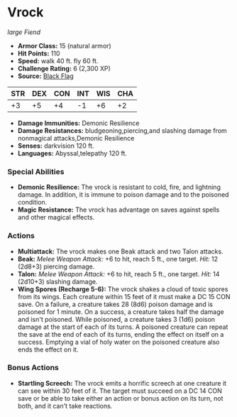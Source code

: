 # Vrock

*large* *Fiend*

- **Armor Class:** 15 (natural armor)
- **Hit Points:** 110 
- **Speed:** walk 40 ft. fly 60 ft.
- **Challenge Rating:** 6 (2,300 XP)
- **Source:** [Black Flag](https://koboldpress.com/kpstore/product/tovrpg-pg-mv/)

| STR | DEX | CON | INT | WIS | CHA |
| --- | --- | --- | --- | --- | --- |
| +3 | +5 | +4 | -1 | +6 | +2 |

- **Damage Immunities:** Demonic Resilience
- **Damage Resistances:** bludgeoning,piercing,and slashing damage from nonmagical attacks,Demonic Resilience
- **Senses:** darkvision 120 ft.
- **Languages:** Abyssal,telepathy 120 ft.

### Special Abilities

- **Demonic Resilience:** The vrock is resistant to cold, fire, and lightning damage. In addition, it is immune to poison damage and to the poisoned condition.
- **Magic Resistance:** The vrock has advantage on saves against spells and other magical effects.

### Actions

- **Multiattack:** The vrock makes one Beak attack and two Talon attacks.
- **Beak:** _Melee Weapon Attack:_ +6 to hit, reach 5 ft., one target. _Hit:_ 12 (2d8+3) piercing damage.
- **Talon:** _Melee Weapon Attack:_ +6 to hit, reach 5 ft., one target. _Hit:_ 14 (2d10+3) slashing damage.
- **Wing Spores (Recharge 5-6):** The vrock shakes a cloud of toxic spores from its wings. Each creature within 15 feet of it must make a DC 15 CON save. On a failure, a creature takes 28 (8d6) poison damage and is poisoned for 1 minute. On a success, a creature takes half the damage and isn't poisoned. While poisoned, a creature takes 3 (1d6) poison damage at the start of each of its turns. A poisoned creature can repeat the save at the end of each of its turns, ending the effect on itself on a success. Emptying a vial of holy water on the poisoned creature also ends the effect on it.

### Bonus Actions

- **Startling Screech:** The vrock emits a horrific screech at one creature it can see within 30 feet of it. The target must succeed on a DC 14 CON save or be able to take either an action or bonus action on its turn, not both, and it can't take reactions.
